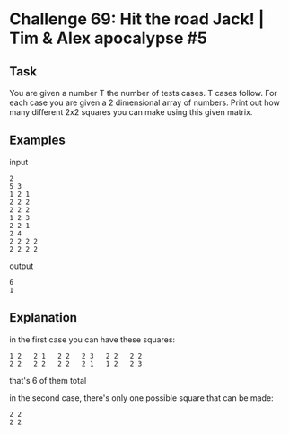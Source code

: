 # Challenge 69: Hit the road Jack! | Tim & Alex apocalypse #5


## Task
You are given a number T the number of tests cases. T cases follow. For each case you are given a 2 dimensional array of numbers. Print out how many different 2x2 squares you can make using this given matrix.

## Examples
input
```
2
5 3
1 2 1
2 2 2
2 2 2
1 2 3
2 2 1
2 4
2 2 2 2
2 2 2 2
```

output
```
6
1
```

## Explanation
in the first case you can have these squares:
```
1 2   2 1   2 2   2 3   2 2   2 2
2 2   2 2   2 2   2 1   1 2   2 3
```
that's 6 of them total

in the second case, there's only one possible square that can be made:
```
2 2
2 2
```